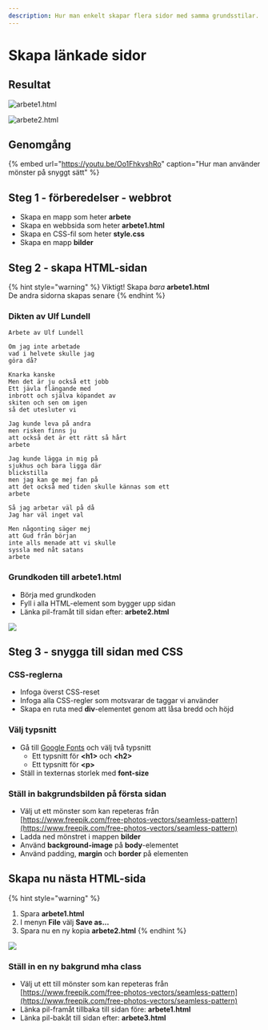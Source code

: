 ```yaml
---
description: Hur man enkelt skapar flera sidor med samma grundsstilar.
---
```


# Skapa länkade sidor

## Resultat

![arbete1.html](../.gitbook/assets/image%20%2856%29.png)

![arbete2.html](../.gitbook/assets/image%20%2855%29.png)

## Genomgång

{% embed url="https://youtu.be/Oo1FhkvshRo" caption="Hur man använder mönster på snyggt sätt" %}

## Steg 1 - förberedelser - webbrot

* Skapa en mapp som heter **arbete**
* Skapa en webbsida som heter **arbete1.html**
* Skapa en CSS-fil som heter **style.css**
* Skapa en mapp **bilder**

## Steg 2 - skapa HTML-sidan <a id="steg-2-skapa-html-sida"></a>

{% hint style="warning" %}
Viktigt! Skapa _bara_ **arbete1.html**  
De andra sidorna skapas senare
{% endhint %}

### Dikten av Ulf Lundell

```text
Arbete av Ulf Lundell

Om jag inte arbetade
vad i helvete skulle jag
göra då?

Knarka kanske
Men det är ju också ett jobb
Ett jävla flängande med
inbrott och själva köpandet av
skiten och sen om igen
så det utesluter vi

Jag kunde leva på andra
men risken finns ju
att också det är ett rätt så hårt
arbete

Jag kunde lägga in mig på
sjukhus och bara ligga där
blickstilla
men jag kan ge mej fan på
att det också med tiden skulle kännas som ett
arbete

Så jag arbetar väl på då
Jag har väl inget val

Men någonting säger mej
att Gud från början
inte alls menade att vi skulle
syssla med nåt satans
arbete
```

### Grundkoden till arbete1.html

* Börja med grundkoden
* Fyll i alla HTML-element som bygger upp sidan
* Länka pil-framåt till sidan efter: **arbete2.html**

![](../.gitbook/assets/image%20%2863%29.png)

## **Steg 3 - snygga till sidan med CSS** <a id="steg-3-snygga-till-sidan-med-css"></a>

### CSS-reglerna <a id="css-reglerna"></a>

* Infoga överst CSS-reset
* Infoga alla CSS-regler som motsvarar de taggar vi använder
* Skapa en ruta med **div**-elementet genom att låsa bredd och höjd

### Välj typsnitt

* Gå till [Google Fonts](https://fonts.google.com) och välj två typsnitt
  * Ett typsnitt för **&lt;h1&gt;** och **&lt;h2&gt;**
  * Ett typsnitt för **&lt;p&gt;**
* Ställ in texternas storlek med **font-size**

### Ställ in bakgrundsbilden på första sidan

* Välj ut ett mönster som kan repeteras från [https://www.freepik.com/free-photos-vectors/seamless-pattern](https://www.freepik.com/free-photos-vectors/seamless-pattern)
* Ladda ned mönstret i mappen **bilder**
* Använd **background-image** på **body**-elementet
* Använd padding, **margin** och **border** på elementen

## Skapa nu nästa HTML-sida

{% hint style="warning" %}
1. Spara **arbete1.html**
2. I menyn **File** välj **Save as...**
3. Spara nu en ny kopia **arbete2.html**
{% endhint %}

![](../.gitbook/assets/image%20%2865%29.png)

### Ställ in en ny bakgrund mha class

* Välj ut ett till mönster som kan repeteras från [https://www.freepik.com/free-photos-vectors/seamless-pattern](https://www.freepik.com/free-photos-vectors/seamless-pattern)
* Länka pil-framåt tillbaka till sidan före: **arbete1.html**
* Länka pil-bakåt till sidan efter: **arbete3.html**

